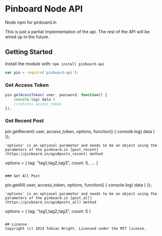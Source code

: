 # Pinboard Node API

Node npm for pinboard.in

This is just a partial implementation of the api. The rest of the API will be wired up in the future.

## Getting Started
Install the module with: `npm install pinboard-api`

```javascript
var pin = require('pinboard-api');
```
### Get Access Token

```javascript
pin.getAcessToken( user, password, function() {
	console.log( data )
	//returns access_token
});
```
### Get Recent Post

pin.getRecent( user, access_token, options, function() {
	console.log( data )
});
```
'options' is an optional parameter and needs to be an object using the parameters of the pinboard.in [post_recent](https://pinboard.in/api#posts_recent) method

```
options = {
	tag: "tag1,tag2,tag3",
	count: 5,
	....
}
```

### Get All Post

```
pin.getAll( user, access_token, options, function() {
	console.log( data )
});

```
'options' is an optional parameter and needs to be an object using the parameters of the pinboard.in [post_all](https://pinboard.in/api#posts_all) method

```
options = {
	tag: "tag1,tag2,tag3",
	count: 5
}
```

## License
Copyright (c) 2014 Tobias Wright. Licensed under the MIT license.
